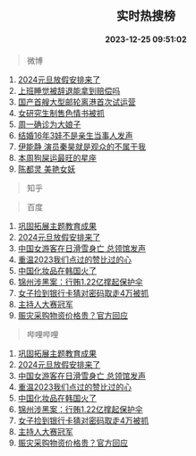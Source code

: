 <div align="center"><h2>实时热搜榜</h2><h4>2023-12-25 09:51:02</h4></div>

> 微博  

1. [2024元旦放假安排来了](https://s.weibo.com/weibo?q=%232024%E5%85%83%E6%97%A6%E6%94%BE%E5%81%87%E5%AE%89%E6%8E%92%E6%9D%A5%E4%BA%86%23&t=31&band_rank=1&Refer=top)<br />
2. [上班睡觉被辞退能拿到赔偿吗](https://s.weibo.com/weibo?q=%23%E4%B8%8A%E7%8F%AD%E7%9D%A1%E8%A7%89%E8%A2%AB%E8%BE%9E%E9%80%80%E8%83%BD%E6%8B%BF%E5%88%B0%E8%B5%94%E5%81%BF%E5%90%97%23&t=31&band_rank=2&Refer=top)<br />
3. [国产首艘大型邮轮离港首次试运营](https://s.weibo.com/weibo?q=%23%E5%9B%BD%E4%BA%A7%E9%A6%96%E8%89%98%E5%A4%A7%E5%9E%8B%E9%82%AE%E8%BD%AE%E7%A6%BB%E6%B8%AF%E9%A6%96%E6%AC%A1%E8%AF%95%E8%BF%90%E8%90%A5%23&t=31&band_rank=3&Refer=top)<br />
4. [女研究生制售色情书被抓](https://s.weibo.com/weibo?q=%23%E5%A5%B3%E7%A0%94%E7%A9%B6%E7%94%9F%E5%88%B6%E5%94%AE%E8%89%B2%E6%83%85%E4%B9%A6%E8%A2%AB%E6%8A%93%23&t=31&band_rank=4&Refer=top)<br />
5. [周一确诊为大娘子](https://s.weibo.com/weibo?q=%E5%91%A8%E4%B8%80%E7%A1%AE%E8%AF%8A%E4%B8%BA%E5%A4%A7%E5%A8%98%E5%AD%90&t=31&band_rank=5&Refer=top)<br />
6. [结婚16年3娃不是亲生当事人发声](https://s.weibo.com/weibo?q=%23%E7%BB%93%E5%A9%9A16%E5%B9%B43%E5%A8%83%E4%B8%8D%E6%98%AF%E4%BA%B2%E7%94%9F%E5%BD%93%E4%BA%8B%E4%BA%BA%E5%8F%91%E5%A3%B0%23&t=31&band_rank=6&Refer=top)<br />
7. [伊能静 演员秦昊就是观众的不属于我](https://s.weibo.com/weibo?q=%E4%BC%8A%E8%83%BD%E9%9D%99%20%E6%BC%94%E5%91%98%E7%A7%A6%E6%98%8A%E5%B0%B1%E6%98%AF%E8%A7%82%E4%BC%97%E7%9A%84%E4%B8%8D%E5%B1%9E%E4%BA%8E%E6%88%91&t=31&band_rank=7&Refer=top)<br />
8. [本周狗屎运最旺的星座](https://s.weibo.com/weibo?q=%E6%9C%AC%E5%91%A8%E7%8B%97%E5%B1%8E%E8%BF%90%E6%9C%80%E6%97%BA%E7%9A%84%E6%98%9F%E5%BA%A7&t=31&band_rank=8&Refer=top)<br />
9. [陈都灵 美艳女妖](https://s.weibo.com/weibo?q=%E9%99%88%E9%83%BD%E7%81%B5%20%E7%BE%8E%E8%89%B3%E5%A5%B3%E5%A6%96&t=31&band_rank=9&Refer=top)<br />

> 知乎  


> 百度  

1. [巩固拓展主题教育成果](https://www.baidu.com/s?wd=%E5%B7%A9%E5%9B%BA%E6%8B%93%E5%B1%95%E4%B8%BB%E9%A2%98%E6%95%99%E8%82%B2%E6%88%90%E6%9E%9C&sa=fyb_news&rsv_dl=fyb_news)<br />
2. [2024元旦放假安排来了](https://www.baidu.com/s?wd=2024%E5%85%83%E6%97%A6%E6%94%BE%E5%81%87%E5%AE%89%E6%8E%92%E6%9D%A5%E4%BA%86&sa=fyb_news&rsv_dl=fyb_news)<br />
3. [中国女游客在日滑雪身亡 总领馆发声](https://www.baidu.com/s?wd=%E4%B8%AD%E5%9B%BD%E5%A5%B3%E6%B8%B8%E5%AE%A2%E5%9C%A8%E6%97%A5%E6%BB%91%E9%9B%AA%E8%BA%AB%E4%BA%A1+%E6%80%BB%E9%A2%86%E9%A6%86%E5%8F%91%E5%A3%B0&sa=fyb_news&rsv_dl=fyb_news)<br />
4. [重温2023我们点过的赞比过的心](https://www.baidu.com/s?wd=%E9%87%8D%E6%B8%A92023%E6%88%91%E4%BB%AC%E7%82%B9%E8%BF%87%E7%9A%84%E8%B5%9E%E6%AF%94%E8%BF%87%E7%9A%84%E5%BF%83&sa=fyb_news&rsv_dl=fyb_news)<br />
5. [中国化妆品在韩国火了](https://www.baidu.com/s?wd=%E4%B8%AD%E5%9B%BD%E5%8C%96%E5%A6%86%E5%93%81%E5%9C%A8%E9%9F%A9%E5%9B%BD%E7%81%AB%E4%BA%86&sa=fyb_news&rsv_dl=fyb_news)<br />
6. [锦州涉黑案：行贿1.22亿撑起保护伞](https://www.baidu.com/s?wd=%E9%94%A6%E5%B7%9E%E6%B6%89%E9%BB%91%E6%A1%88%EF%BC%9A%E8%A1%8C%E8%B4%BF1.22%E4%BA%BF%E6%92%91%E8%B5%B7%E4%BF%9D%E6%8A%A4%E4%BC%9E&sa=fyb_news&rsv_dl=fyb_news)<br />
7. [女子捡到银行卡猜对密码取走4万被抓](https://www.baidu.com/s?wd=%E5%A5%B3%E5%AD%90%E6%8D%A1%E5%88%B0%E9%93%B6%E8%A1%8C%E5%8D%A1%E7%8C%9C%E5%AF%B9%E5%AF%86%E7%A0%81%E5%8F%96%E8%B5%B04%E4%B8%87%E8%A2%AB%E6%8A%93&sa=fyb_news&rsv_dl=fyb_news)<br />
8. [主持人大赛冠军](https://www.baidu.com/s?wd=%E4%B8%BB%E6%8C%81%E4%BA%BA%E5%A4%A7%E8%B5%9B%E5%86%A0%E5%86%9B&sa=fyb_news&rsv_dl=fyb_news)<br />
9. [赈灾采购物资价格贵？官方回应](https://www.baidu.com/s?wd=%E8%B5%88%E7%81%BE%E9%87%87%E8%B4%AD%E7%89%A9%E8%B5%84%E4%BB%B7%E6%A0%BC%E8%B4%B5%EF%BC%9F%E5%AE%98%E6%96%B9%E5%9B%9E%E5%BA%94&sa=fyb_news&rsv_dl=fyb_news)<br />

> 哔哩哔哩  

1. [巩固拓展主题教育成果](https://www.baidu.com/s?wd=%E5%B7%A9%E5%9B%BA%E6%8B%93%E5%B1%95%E4%B8%BB%E9%A2%98%E6%95%99%E8%82%B2%E6%88%90%E6%9E%9C&sa=fyb_news&rsv_dl=fyb_news)<br />
2. [2024元旦放假安排来了](https://www.baidu.com/s?wd=2024%E5%85%83%E6%97%A6%E6%94%BE%E5%81%87%E5%AE%89%E6%8E%92%E6%9D%A5%E4%BA%86&sa=fyb_news&rsv_dl=fyb_news)<br />
3. [中国女游客在日滑雪身亡 总领馆发声](https://www.baidu.com/s?wd=%E4%B8%AD%E5%9B%BD%E5%A5%B3%E6%B8%B8%E5%AE%A2%E5%9C%A8%E6%97%A5%E6%BB%91%E9%9B%AA%E8%BA%AB%E4%BA%A1+%E6%80%BB%E9%A2%86%E9%A6%86%E5%8F%91%E5%A3%B0&sa=fyb_news&rsv_dl=fyb_news)<br />
4. [重温2023我们点过的赞比过的心](https://www.baidu.com/s?wd=%E9%87%8D%E6%B8%A92023%E6%88%91%E4%BB%AC%E7%82%B9%E8%BF%87%E7%9A%84%E8%B5%9E%E6%AF%94%E8%BF%87%E7%9A%84%E5%BF%83&sa=fyb_news&rsv_dl=fyb_news)<br />
5. [中国化妆品在韩国火了](https://www.baidu.com/s?wd=%E4%B8%AD%E5%9B%BD%E5%8C%96%E5%A6%86%E5%93%81%E5%9C%A8%E9%9F%A9%E5%9B%BD%E7%81%AB%E4%BA%86&sa=fyb_news&rsv_dl=fyb_news)<br />
6. [锦州涉黑案：行贿1.22亿撑起保护伞](https://www.baidu.com/s?wd=%E9%94%A6%E5%B7%9E%E6%B6%89%E9%BB%91%E6%A1%88%EF%BC%9A%E8%A1%8C%E8%B4%BF1.22%E4%BA%BF%E6%92%91%E8%B5%B7%E4%BF%9D%E6%8A%A4%E4%BC%9E&sa=fyb_news&rsv_dl=fyb_news)<br />
7. [女子捡到银行卡猜对密码取走4万被抓](https://www.baidu.com/s?wd=%E5%A5%B3%E5%AD%90%E6%8D%A1%E5%88%B0%E9%93%B6%E8%A1%8C%E5%8D%A1%E7%8C%9C%E5%AF%B9%E5%AF%86%E7%A0%81%E5%8F%96%E8%B5%B04%E4%B8%87%E8%A2%AB%E6%8A%93&sa=fyb_news&rsv_dl=fyb_news)<br />
8. [主持人大赛冠军](https://www.baidu.com/s?wd=%E4%B8%BB%E6%8C%81%E4%BA%BA%E5%A4%A7%E8%B5%9B%E5%86%A0%E5%86%9B&sa=fyb_news&rsv_dl=fyb_news)<br />
9. [赈灾采购物资价格贵？官方回应](https://www.baidu.com/s?wd=%E8%B5%88%E7%81%BE%E9%87%87%E8%B4%AD%E7%89%A9%E8%B5%84%E4%BB%B7%E6%A0%BC%E8%B4%B5%EF%BC%9F%E5%AE%98%E6%96%B9%E5%9B%9E%E5%BA%94&sa=fyb_news&rsv_dl=fyb_news)<br />
